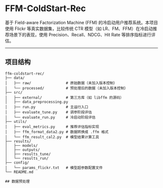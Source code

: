 # FFM-ColdStart-Rec

基于 Field-aware Factorization Machine (FFM) 的冷启动用户推荐系统。本项目使用 Flickr 等真实数据集，比较传统 CTR 模型（如 LR、FM、FFM）在冷启动推荐场景下的表现，使用 Precision、Recall、NDCG、Hit Rate 等排序指标进行评估。

---

## 项目结构

```plaintext
ffm-coldstart-rec/
├── data/
│   ├── raw/                # 原始数据（未加入版本控制）
│   └── processed/          # 预处理后的数据（未加入版本控制）
├── src/
│   ├── external/           # 第三方库（如 libffm 的源码）
│   ├── data_preprocessing.py
│   ├── run.py              # 主运行入口
│   ├── evaluate_tune.py    # 调参阶段评估
│   └── evaluate_run.py     # 冷启动阶段评估
├── utils/
│   ├── eval_metrics.py     # 推荐评估指标实现
│   ├── ffm_format_data2.py # 数据转换成 .ffm 格式
│   └── ffm_result_cal2.py  # 模型结果计算工具
├── results/
│   ├── models/
│   ├── outputs/
│   ├── results_tune/
│   └── results_run/
├── config/
│   └── params_flickr.txt   # 模型超参数配置文件
└── README.md

## 数据预处理